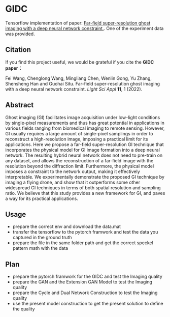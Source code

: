 <!--
 * @Descripttion: your project
 * @version: 1.0
 * @Author: luxin
 * @Date: 2024-03-10 21:25:44
 * @LastEditTime: 2024-03-10 22:39:17
-->
# GIDC

Tensorflow implementation of paper: [Far-field super-resolution ghost imaging with a deep neural network constraint.](https://www.nature.com/articles/s41377-021-00680-w). One of the experiment data was provided.

## Citation
If you find this project useful, we would be grateful if you cite the **GIDC paper：**

Fei Wang, Chenglong Wang, Mingliang Chen, Wenlin Gong, Yu Zhang, Shensheng Han and Guohai Situ. Far-field super-resolution ghost imaging with a deep neural network constraint. *Light Sci Appl* **11**, 1 (2022).

## Abstract
Ghost imaging (GI) facilitates image acquisition under low-light conditions by single-pixel measurements and thus has great potential in applications in various fields ranging from biomedical imaging to remote sensing. However, GI usually requires a large amount of single-pixel samplings in order to reconstruct a high-resolution image, imposing a practical limit for its applications. Here we propose a far-field super-resolution GI technique that incorporates the physical model for GI image formation into a deep neural network. The resulting hybrid neural network does not need to pre-train on any dataset, and allows the reconstruction of a far-field image with the resolution beyond the diffraction limit. Furthermore, the physical model imposes a constraint to the network output, making it effectively interpretable. We experimentally demonstrate the proposed GI technique by imaging a flying drone, and show that it outperforms some other widespread GI techniques in terms of both spatial resolution and sampling ratio. We believe that this study provides a new framework for GI, and paves a way for its practical applications.

## Usage
- prepare the correct env and download the data.mat
- transfer the tensorflow to the pytorch framwork and test the data you captured in the ground truth
- prepare the file in the same folder path and get the correct speckel pattern math with the data

## Plan
- prepare the pytorch framwork for the GIDC and test the Imaging quality
- prepare the GAN and the Extension GAN Model to test the Imaging quality
- prepare the Cycle and Dual Network Construction to test the Imaging quality
- use the present model construction to get the present solution to define the quality